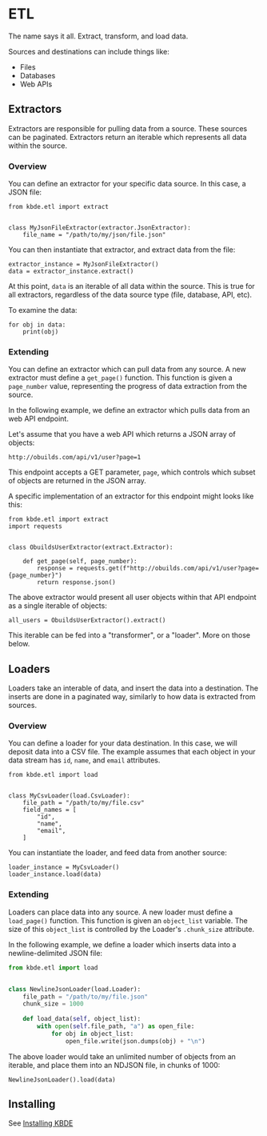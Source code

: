 # ETL

The name says it all. Extract, transform, and load data.

Sources and destinations can include things like:

- Files
- Databases
- Web APIs


## Extractors

Extractors are responsible for pulling data from a source. These sources can be paginated. Extractors return an iterable which represents all data within the source.

### Overview

You can define an extractor for your specific data source. In this case, a JSON file:

```
from kbde.etl import extract


class MyJsonFileExtractor(extractor.JsonExtractor):
    file_name = "/path/to/my/json/file.json"
```

You can then instantiate that extractor, and extract data from the file:

```
extractor_instance = MyJsonFileExtractor()
data = extractor_instance.extract()
```

At this point, `data` is an iterable of all data within the source. This is true for all extractors, regardless of the data source type (file, database, API, etc).

To examine the data:

```
for obj in data:
    print(obj)
```


### Extending

You can define an extractor which can pull data from any source. A new extractor must define a `get_page()` function. This function is given a `page_number` value, representing the progress of data extraction from the source.

In the following example, we define an extractor which pulls data from an web API endpoint.

Let's assume that you have a web API which returns a JSON array of objects:

```
http://obuilds.com/api/v1/user?page=1
```

This endpoint accepts a GET parameter, `page`, which controls which subset of objects are returned in the JSON array.

A specific implementation of an extractor for this endpoint might looks like this:

```
from kbde.etl import extract
import requests


class ObuildsUserExtractor(extract.Extractor):
    
    def get_page(self, page_number):
        response = requests.get(f"http://obuilds.com/api/v1/user?page={page_number}")
        return response.json()
```

The above extractor would present all user objects within that API endpoint as a single iterable of objects:

```
all_users = ObuildsUserExtractor().extract()
```

This iterable can be fed into a "transformer", or a "loader". More on those below.


## Loaders

Loaders take an interable of data, and insert the data into a destination. The inserts are done in a paginated way, similarly to how data is extracted from sources.


### Overview

You can define a loader for your data destination. In this case, we will deposit data into a CSV file. The example assumes that each object in your data stream has `id`, `name`, and `email` attributes.

```
from kbde.etl import load


class MyCsvLoader(load.CsvLoader):
    file_path = "/path/to/my/file.csv"
    field_names = [
        "id",
        "name",
        "email",
    ]
```

You can instantiate the loader, and feed data from another source:

```
loader_instance = MyCsvLoader()
loader_instance.load(data)
```


### Extending

Loaders can place data into any source. A new loader must define a `load_page()` function. This function is given an `object_list` variable. The size of this `object_list` is controlled by the Loader's `.chunk_size` attribute.

In the following example, we define a loader which inserts data into a newline-delimited JSON file:

```python
from kbde.etl import load


class NewlineJsonLoader(load.Loader):
    file_path = "/path/to/my/file.json"
    chunk_size = 1000
    
    def load_data(self, object_list):
        with open(self.file_path, "a") as open_file:
            for obj in object_list:
                open_file.write(json.dumps(obj) + "\n")
```

The above loader would take an unlimited number of objects from an iterable, and place them into an NDJSON file, in chunks of 1000:

```
NewlineJsonLoader().load(data)
```


## Installing

See [Installing KBDE](../../../README.md#installing)
